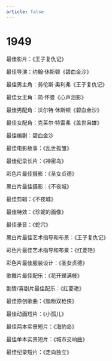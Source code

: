```yaml
---
article: false
---
```


# 1949

最佳影片：《王子复仇记》

最佳导演：约翰·休斯顿《碧血金沙》

最佳男主角：劳伦斯·奥利弗《王子复仇记》

最佳女主角：简·怀曼《心声泪影》

最佳男配角：沃尔特·休斯顿《碧血金沙》

最佳女配角：克莱尔·特雷弗《盖世枭雄》

最佳编剧：碧血金沙

最佳电影故事：《乱世孤雏》

最佳纪录长片：《神密岛》

彩色片最佳摄影：《圣女贞德》

黑白片最佳摄影：《不夜城》

最佳剪辑：《不夜城》

最佳特效：《珍妮的画像》

最佳录音：《蛇穴》

黑白片最佳艺术指导和布景：《王子复仇记》

彩色片最佳艺术指导和布景：《红菱艳》

彩色片最佳服装设计：《圣女贞德》

歌舞片最佳配乐：《花开蝶满枝》

剧情/喜剧片最佳配乐：《红菱艳》

最佳原创歌曲：《脂粉双枪侠》

最佳动画短片：《小孤儿》

最佳两本实景短片：《海豹岛》

最佳单本实景短片：《城市交响曲》

最佳纪录短片：《走向独立》